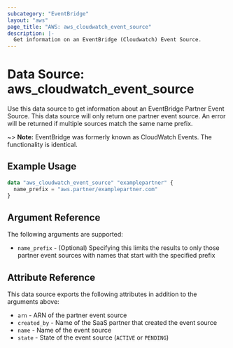 ```yaml
---
subcategory: "EventBridge"
layout: "aws"
page_title: "AWS: aws_cloudwatch_event_source"
description: |-
  Get information on an EventBridge (Cloudwatch) Event Source.
---
```


# Data Source: aws_cloudwatch_event_source

Use this data source to get information about an EventBridge Partner Event Source. This data source will only return one partner event source. An error will be returned if multiple sources match the same name prefix.

~> **Note:** EventBridge was formerly known as CloudWatch Events. The functionality is identical.

## Example Usage

```terraform
data "aws_cloudwatch_event_source" "examplepartner" {
  name_prefix = "aws.partner/examplepartner.com"
}
```

## Argument Reference

The following arguments are supported:

* `name_prefix` - (Optional) Specifying this limits the results to only those partner event sources with names that start with the specified prefix

## Attribute Reference

This data source exports the following attributes in addition to the arguments above:

* `arn` - ARN of the partner event source
* `created_by` - Name of the SaaS partner that created the event source
* `name` - Name of the event source
* `state` - State of the event source (`ACTIVE` or `PENDING`)
